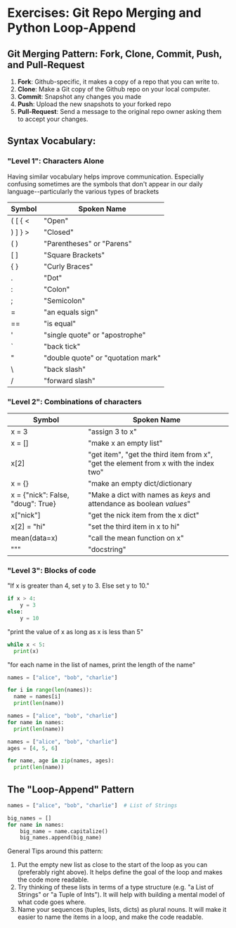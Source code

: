 
# Exercises: Git Repo Merging and Python Loop-Append

## Git Merging Pattern: Fork, Clone, Commit, Push, and Pull-Request

  1. **Fork**: Github-specific, it makes a copy of a repo that you can write to.
  2. **Clone**: Make a Git copy of the Github repo on your local computer.
  3. **Commit**: Snapshot any changes you made
  4. **Push**: Upload the new snapshots to your forked repo
  5. **Pull-Request**: Send a message to the original repo owner asking them to accept your changes.


## Syntax Vocabulary: 

### "Level 1": Characters Alone

Having similar vocabulary helps improve communication.  Especially confusing sometimes are the symbols that don't appear in our daily language--particularly the various types of brackets

| **Symbol**      | **Spoken Name** |
| ----------      | -------- |
|  \(  \[  \{  \< | "Open"  |
|  \)  \]  \}  \> | "Closed"  |
|  \(   \)        | "Parentheses" or "Parens" |
| \[  \]          | "Square Brackets" |
| \{  \}          | "Curly Braces"   |
|  \.             | "Dot" |
| \:              |  "Colon"  |
|  \;             |  "Semicolon"  |
|  \=          |   "an equals sign"      |
|  \=\=        |   "is equal"          |
| \'    |  "single quote" or "apostrophe"  |
| \`  | "back tick"  |
| \"    |   "double quote" or "quotation mark"   |
| \\  |  "back slash"  |
|  \/  | "forward slash"  |



### "Level 2":  Combinations of characters

| **Symbol** | **Spoken Name** |
| ---------- | -------- |
|  x = 3  |  "assign 3 to x"  |
|  x = [] |  "make x an empty list"  |
  |  x[2]   |  "get item", "get the third item from x", "get the element from x with the index two" |
|  x = {}  | "make an empty dict/dictionary |
| x = {"nick": False, "doug": True} |  "Make a dict with names as *keys* and attendance as boolean *values*"  |
|  x["nick"]  | "get the nick item from the x dict"  |
| x[2] = "hi" | "set the third item in x to hi"  |
|   mean(data=x)  | "call the mean function on x" |
|  \"\"\"   |  "docstring" |



### "Level 3":  Blocks of code

"If x is greater than 4, set y to 3.  Else set y to 10."
```python
if x > 4:
    y = 3
else:
    y = 10
````

"print the value of x as long as x is less than 5"
```python
while x < 5:
  print(x)
```

"for each name in the list of names, print the length of the name"
```python
names = ["alice", "bob", "charlie"]

for i in range(len(names)):
  name = names[i] 
  print(len(name))
```

```python
names = ["alice", "bob", "charlie"]
for name in names:
  print(len(name))
```

```python
names = ["alice", "bob", "charlie"]
ages = [4, 5, 6]

for name, age in zip(names, ages):
  print(len(name))
```

## The "Loop-Append" Pattern

```python
names = ["alice", "bob", "charlie"]  # List of Strings

big_names = []
for name in names:
    big_name = name.capitalize()
    big_names.append(big_name)
```

General Tips around this pattern:

  1. Put the empty new list as close to the start of the loop as you can (preferably right above).  It helps define the goal of the loop and makes the code more readable.
  2. Try thinking of these lists in terms of a type structure (e.g. "a List of Strings" or "a Tuple of Ints").  It will help with building a mental model of what code goes where.
  3. Name your sequences (tuples, lists, dicts) as plural nouns.  It will make it easier to name the items in a loop, and make the code readable.
